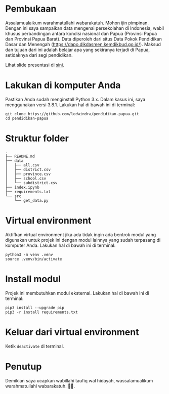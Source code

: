 # Pembukaan
Assalamualaikum warahmatullahi wabarakatuh. Mohon ijin pimpinan. Dengan ini saya sampaikan data mengenai persekolahan di Indonesia, wabil khusus perbandingan antara kondisi nasional dan Papua (Provinsi Papua dan Provinsi Papua Barat). Data diperoleh dari situs Data Pokok Pendidikan Dasar dan Menengah (https://dapo.dikdasmen.kemdikbud.go.id/). Maksud dan tujuan dari ini adalah belajar apa yang sekiranya terjadi di Papua, setidaknya dari segi pendidikan.

Lihat slide presentasi di [sini](https://ledwindra.github.io/pendidikan-papua/#/).

# Lakukan di komputer Anda
Pastikan Anda sudah menginstall Python 3.x. Dalam kasus ini, saya menggunakan versi 3.8.1. Lakukan hal di bawah ini di terminal:

```
git clone https://github.com/ledwindra/pendidikan-papua.git
cd pendidikan-papua
```

# Struktur folder

```
.
├── README.md
├── data
│   ├── all.csv
│   ├── district.csv
│   ├── province.csv
│   ├── school.csv
│   └── subdistrict.csv
├── index.ipynb
├── requirements.txt
└── src
    └── get_data.py
```


# Virtual environment
Aktifkan virtual environment jika ada tidak ingin ada bentrok modul yang digunakan untuk projek ini dengan modul lainnya yang sudah terpasang di komputer Anda. Lakukan hal di bawah ini di terminal:

```
python3 -m venv .venv
source .venv/bin/activate
```

# Install modul
Projek ini membutuhkan modul eksternal. Lakukan hal di bawah ini di terminal:

```
pip3 install --upgrade pip
pip3 -r install requirements.txt
```

# Keluar dari virtual environment
Ketik `deactivate` di terminal.

# Penutup
Demikian saya ucapkan wabillahi taufiq wal hidayah, wassalamualikum warahmatullahi wabarakatuh. 🙏🏽.
